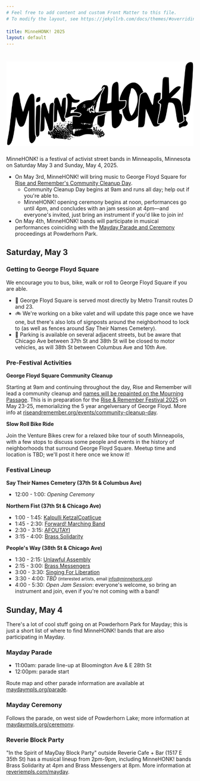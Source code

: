 ```yaml
---
# Feel free to add content and custom Front Matter to this file.
# To modify the layout, see https://jekyllrb.com/docs/themes/#overriding-theme-defaults

title: MinneHONK! 2025
layout: default
---
```


# ![MinneHONK Banner](minnehonk.png)<span style="display:none">MinneHONK</span>

MinneHONK! is a festival of activist street bands in Minneapolis, Minnesota on Saturday May 3 and Sunday, May 4, 2025.

* On May 3rd, MinneHONK! will bring music to George Floyd Square for [Rise and Remember's Community Cleanup Day](https://riseandremember.org/events/community-cleanup-day/).
    * Community Cleanup Day begins at 9am and runs all day; help out if you're able to.
    * MinneHONK! opening ceremony begins at noon, performances go until 4pm, and concludes with an jam session at 4pm—and everyone's invited, just bring an instrument if you'd like to join in!
* On May 4th, MinneHONK! bands will participate in musical performances coinciding with the [Mayday Parade and Ceremony](https://www.maydaympls.org) proceedings at Powderhorn Park.

## Saturday, May 3

### Getting to George Floyd Square

We encourage you to bus, bike, walk or roll to George Floyd Square if you are able.

* 🚌 George Floyd Square is served most directly by Metro Transit routes D and 23.
* 🚲 We're working on a bike valet and will update this page once we have one, but there's also lots of signposts around the neighborhood to lock to (as well as fences around Say Their Names Cemetery).
* 🚗 Parking is available on several adjacent streets, but be aware that Chicago Ave between 37th St and 38th St will be closed to motor vehicles, as will 38th St between Columbus Ave and 10th Ave.

### Pre-Festival Activities

**George Floyd Square Community Cleanup**

Starting at 9am and continuing throughout the day, Rise and Remember will lead a community cleanup and [names will be repainted on the Mourning Passage](https://georgefloydstreetart.omeka.net/items/show/3597). This is in preparation for the [Rise & Remember Festival 2025](https://riseandremember.org/festival/) on May 23-25, memorializing the 5 year angelversary of George Floyd.
More info at [riseandremember.org/events/community-cleanup-day](https://riseandremember.org/events/community-cleanup-day/).

**Slow Roll Bike Ride**

Join the Venture Bikes crew for a relaxed bike tour of south Minneapolis, with a few stops to discuss some people and events in the history of neighborhoods that surround George Floyd Square. Meetup time and location is TBD; we'll post it here once we know it!

### Festival Lineup

**Say Their Names Cemetery (37th St & Columbus Ave)**
* 12:00 - 1:00: _Opening Ceremony_

**Northern Fist (37th St & Chicago Ave)**
* 1:00 - 1:45: [Kalpulli KetzalCoatlicue](https://www.danzaketzal.com/history)
* 1:45 - 2:30: [Forward! Marching Band](https://fmbwebsite.wixsite.com/forwardmb)
* 2:30 - 3:15: [AFOUTAYI](https://www.afoutayidmaco.com)
* 3:15 - 4:00: [Brass Solidarity](https://brasssolidarity.com/about/)

**People's Way (38th St & Chicago Ave)**
* 1:30 - 2:15: [Unlawful Assembly](http://unlawfulassembly.org)
* 2:15 - 3:00: [Brass Messengers](http://www.brassmessengers.com/about)
* 3:00 - 3:30: [Singing For Liberation](https://bit.ly/tcsongcircles)
* 3:30 - 4:00: _TBD_ <small>(interested artists, email [info@minnehonk.org](mailto:info@minnehonk.org))</small>
* 4:00 - 5:30: _Open Jam Session_: everyone's welcome, so bring an instrument and join, even if you're not coming with a band!

## Sunday, May 4

There's a lot of cool stuff going on at Powderhorn Park for Mayday; this is just a short list of where to find MinneHONK! bands that are also participating in Mayday.

### Mayday Parade
* 11:00am: parade line-up at Bloomington Ave & E 28th St
* 12:00pm: parade start

Route map and other parade information are available at [maydaympls.org/parade](https://maydaympls.org/parade).

### Mayday Ceremony

Follows the parade, on west side of Powderhorn Lake; more information at [maydaympls.org/ceremony](https://www.maydaympls.org/ceremony).

### Reverie Block Party

"In the Spirit of MayDay Block Party" outside Reverie Cafe + Bar (1517 E 35th St) has a musical lineup from 2pm-9pm, including MinneHONK! bands Brass Solidarity at 4pm and Brass Messengers at 8pm. More information at [reveriempls.com/mayday](https://www.reveriempls.com/mayday).
